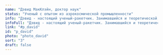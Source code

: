 ```yaml
---
name: "Дэвид МакКлэйн, доктор наук"
status: "Ученый с опытом из аэрокосмической промышленности"
info: "Дэвид - настоящий ученый-ракетчик. Занимавшийся и теоретической, и наблюдательной астрофизикой, что требовало огромных знаний в информатике, он привносит в команду Стегоса ни с чем не сравнимые необычные пять десятилетий уникального опыта программирования."
infoFull: "Дэвид - настоящий ученый-ракетчик. Занимавшийся и теоретической, и наблюдательной астрофизикой, что требовало огромных знаний в информатике, он привносит в команду Стегоса ни с чем не сравнимые необычные пять десятилетий уникального опыта программирования. Дэвид работал ученым в компаниях аэрокосмической промышленности, где строил бортовые лидарные системы для подводного обнаружения мин, был старшим научным сотрудником по программе Raytheon ExoAtmospheric Kill Vehicle (EKV). Он является настоящим экспертом в многочисленных компьютерных языках, включая Lisp, и авторитетом в области обработки сигналов, обработки изображений, наведения и навигации, радиочастотных и инфракрасных систем обнаружения целей и отслеживания целей. Он дважды выступал на Европейской встрече Common Lisp."
link: "#p_david"
id: "p_david"
photo: "photo_david"
sort: "3"
draft: false
---
```

